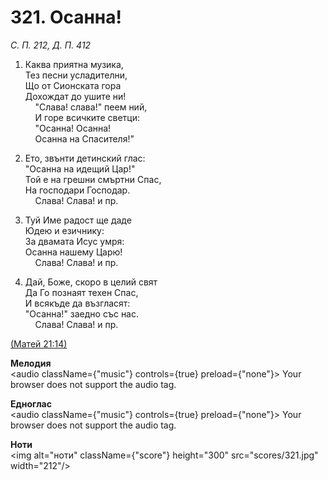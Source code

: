 # 321. Осанна!  

*С. П. 212, Д. П. 412*  

1. Каква приятна музика,  
Тез песни усладителни,  
Що от Сионската гора  
Дохождат до ушите ни!  
    "Слава! слава!" пеем ний,  
    И горе всичките светци:  
    "Осанна! Осанна!  
    Осанна на Спасителя!"  

2. Ето, звънти детинский глас:  
"Осанна на идещий Цар!"  
Той е на грешни смъртни Спас,  
На господари Господар.  
    Слава! Слава! и пр.  

3. Туй Име радост ще даде  
Юдею и езичнику:  
За двамата Исус умря:  
Осанна нашему Царю!  
    Слава! Слава! и пр.  

4. Дай, Боже, скоро в целий свят  
Да Го познаят техен Спас,  
И всякъде да възгласят:  
"Осанна!" заедно със нас.  
    Слава! Слава! и пр.  

[(Матей 21:14)](http://biblia.bg/index.php?k=40&g=21&s=14)  

__Мелодия__  
<audio className={"music"} controls={true} preload={"none"}><source src="mp3/321.mp3" type="audio/mpeg"/>
Your browser does not support the audio tag.
</audio>  

__Едноглас__  
<audio className={"music"} controls={true} preload={"none"}><source src="transp/321.mp3" type="audio/mpeg"/>
Your browser does not support the audio tag.
</audio>  

__Ноти__  
<img alt="ноти" className={"score"} height="300" src="scores/321.jpg" width="212"/>
